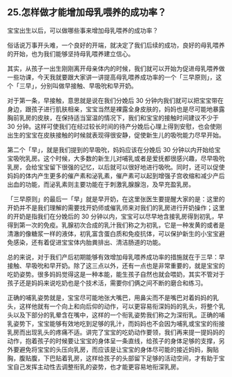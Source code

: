 ## 25.怎样做才能增加母乳喂养的成功率？
宝宝出生以后，可以做哪些事来增加母乳喂养的成功率？


俗话说万事开头难，一个良好的开端，就决定了我们后续的成功，良好的母乳喂养的开始，也为我们能够坚持母乳喂养建立信心。


其实，从孩子一出生刚刚离开母亲体内的时候，我们就可以开始为促进母乳喂养做一些功课，今天我就要跟大家讲一讲提高母乳喂养成功率的一个「三早原则」，这个「三早」，分别叫做早接触、早吸吮和早开奶。


对于第一条，早接触，意思就是说在我们分娩后 30 分钟内我们就可以把宝宝带在身边，跟孩子进行肌肤相亲，宝宝当然是裸露全身皮肤的，妈妈也是尽可能地暴露胸前乳房的皮肤，在保持适当室温的情况下，我们和宝宝的接触时间建议不少于 30 分钟。这样可使我们在经过较长时间的待产分娩后心理上得到安慰，也会使刚出生的宝宝在皮肤接触的时候就表现得很安静，促使新生儿的吸吮能力尽早开始。


第二个「早」，就是我们提到的早吸吮，妈妈应该在分娩后 30 分钟以内开始给宝宝吸吮乳房。这个时候，大多数的新生儿对哺乳或者是爱抚都很感兴趣，尽早吸吮乳房，会给宝宝留下很强的记忆，以后就可以很好地进行吸吮。同时，还可以促使妈妈的体内产生更多的催产素和泌乳素，催产素可以起到增强子宫收缩和减少产后出血的功能，而泌乳素则主要功能在于刺激乳腺腺泡，及早充盈乳房。


「三早原则」的最后一「早」就是早开奶，在这里张医生要提醒大家的是：这里的开奶并不是我们理解的需要找开奶师或催乳师来对我们的乳房进行开奶操作；这里的开奶是指我们在分娩后的 30 分钟以内，宝宝可以尽早地含接乳房得到初乳，早得到第一次的免疫。乳腺初次合成的乳汁我们称之为初乳，它是一种发黄的或者是清澈的像糖浆一样的液体，初乳富含蛋白质和免疫抗体，可以保护新生的小宝宝避免感染，还有着促进宝宝体内胎粪排出、清洁肠道的功能。


总的来说，对于我们产后初期能够有效增加母乳喂养成功率的措施就在于三早：早接触、早吸吮和早开奶。除了这三点以外，还有一点也是非常重要的，就是宝宝的吃奶姿势。很多妈妈觉得这是一种本能，能生孩子自然也就会喂奶，其实不管对于孩子还是妈妈来说吃奶也是个技术活，需要你们俩之间不断的磨合和练习。


正确的哺乳姿势就是，宝宝尽可能地张大嘴巴，用鼻尖而不是嘴巴对着妈妈的乳头，这样他就有一个向上和向后仰的动作，可以更容易衔深妈妈的乳头，将整个乳头以及下部分的乳晕含在嘴中，这样的一个衔乳姿势我们称之为深衔乳。正确的哺乳姿势下，宝宝能够有效地吃到足够的乳汁，而妈妈也不会因为哺乳或宝宝的衔接乳房而出现乳头的疼痛不适。讲完了宝宝的吃奶动作要领，我们再来提一提妈妈的动作，抱着孩子的时候要让宝宝的身体呈一条直线，给孩子的身体足够的支撑，另外要避免将宝宝的头压向乳房，而应该是让宝宝的身体尽可能的接近妈妈，胸贴胸，腹贴腹，下巴贴着乳房，这样给孩子的头部留下足够的活动空间，才有助于宝宝自己发挥主动性去调整衔乳的姿势，也才能更容易地衔深乳房。

